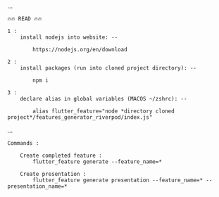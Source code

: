 ...
    
    🔥🔥 READ 🔥🔥
    
    1 : 
        install nodejs into website: --  
        
            https://nodejs.org/en/download

    2 : 
        install packages (run into cloned project directory): -- 

            npm i
    
    3 : 
        declare alias in global variables (MACOS ~/zshrc): --

            alias flutter_feature="node *directory cloned project*/features_generator_riverpod/index.js" 

...


    Commands : 

        Create completed feature : 
            flutter_feature generate --feature_name=*
        
        Create presentation : 
            flutter_feature generate presentation --feature_name=* --presentation_name=*
